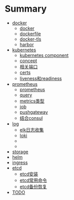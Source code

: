 # Summary
* [docker]()
  * [docker](chapters/docker/docker.md)
  * [dockerfile](chapters/docker/dockerfile.md)
  * [docker-tls](chapters/docker/dockertls.md)
  * [harbor](chapters/docker/harbor.md)
* [ kubernetes]()
  * [kubernetes component](chapters/kubernetes/component.md)
  * [concept](chapters/kubernetes/concept.md)
  * [相关端口](chapters/kubernetes/port.md)
  * [certs](chapters/kubernetes/-certs.md)
  * [liveness和readiness](chapters/kubernetes/probe.md)
* [prometheus]()
  * [prometheus](chapters/prometheus/prometheus.md)
  * [query](chapters/prometheus/query.md)
  * [metrics类型](chapters/prometheus/metrics.md)
  * [job](chapters/prometheus/job.md)
  * [pushgateway](chapters/prometheus/pushgateway.md)
  * [结合consul](chapters/prometheus/consul.md)
* [log]()
  * [elk日志收集](chapters/log/elk.md)
  * [loki](chapters/log/loki.md)
  * []()
  * []()
* [storage]()
* [helm]()
* [ingress]()
* [etcd]()
  * [etcd安装](chapters/etcd/etcd-install.md)
  * [etcd常用命令](chapters/etcd/etcd-cmd.md)
  * [etcd备份恢复](chapters/etcd/etcd-backup-recover.md)
* [TODO](chapters/4.md)


